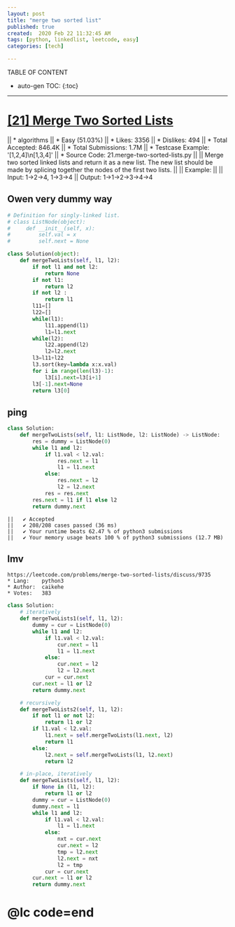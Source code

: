 ```yaml
---
layout: post
title: "merge two sorted list"
published: true
created:  2020 Feb 22 11:32:45 AM
tags: [python, linkedlist, leetcode, easy]
categories: [tech]

---
```


TABLE OF CONTENT

* auto-gen TOC:
{:toc}

- - -

# [[21] Merge Two Sorted Lists](https://leetcode.com/problems/merge-two-sorted-lists/description/)

|| * algorithms
|| * Easy (51.03%)
|| * Likes:    3356
|| * Dislikes: 494
|| * Total Accepted:    846.4K
|| * Total Submissions: 1.7M
|| * Testcase Example:  '[1,2,4]\n[1,3,4]'
|| * Source Code:       21.merge-two-sorted-lists.py
|| 
|| Merge two sorted linked lists and return it as a new list. The new list should be made by splicing together the nodes of the first two lists.
|| 
|| Example:
|| 
|| Input: 1->2->4, 1->3->4
|| Output: 1->1->2->3->4->4

## Owen very dummy way

```python
# Definition for singly-linked list.
# class ListNode(object):
#     def __init__(self, x):
#         self.val = x
#         self.next = None

class Solution(object):
    def mergeTwoLists(self, l1, l2):
        if not l1 and not l2:
            return None
        if not l1:
            return l2
        if not l2 :
            return l1
        l11=[]
        l22=[]
        while(l1):
            l11.append(l1)
            l1=l1.next
        while(l2):
            l22.append(l2)
            l2=l2.next
        l3=l11+l22
        l3.sort(key=lambda x:x.val)
        for i in range(len(l3)-1):
            l3[i].next=l3[i+1]
        l3[-1].next=None
        return l3[0]
```

## ping

```python
class Solution:
    def mergeTwoLists(self, l1: ListNode, l2: ListNode) -> ListNode:
        res = dummy = ListNode(0)
        while l1 and l2:
            if l1.val < l2.val:
                res.next = l1
                l1 = l1.next
            else:
                res.next = l2
                l2 = l2.next
            res = res.next
        res.next = l1 if l1 else l2
        return dummy.next
```

    ||   ✔ Accepted
    ||   ✔ 208/208 cases passed (36 ms)
    ||   ✔ Your runtime beats 62.47 % of python3 submissions
    ||   ✔ Your memory usage beats 100 % of python3 submissions (12.7 MB)


## lmv

    https://leetcode.com/problems/merge-two-sorted-lists/discuss/9735
    * Lang:    python3
    * Author:  caikehe
    * Votes:   383

```python
class Solution:
    # iteratively
    def mergeTwoLists1(self, l1, l2):
        dummy = cur = ListNode(0)
        while l1 and l2:
            if l1.val < l2.val:
                cur.next = l1
                l1 = l1.next
            else:
                cur.next = l2
                l2 = l2.next
            cur = cur.next
        cur.next = l1 or l2
        return dummy.next

    # recursively
    def mergeTwoLists2(self, l1, l2):
        if not l1 or not l2:
            return l1 or l2
        if l1.val < l2.val:
            l1.next = self.mergeTwoLists(l1.next, l2)
            return l1
        else:
            l2.next = self.mergeTwoLists(l1, l2.next)
            return l2

    # in-place, iteratively
    def mergeTwoLists(self, l1, l2):
        if None in (l1, l2):
            return l1 or l2
        dummy = cur = ListNode(0)
        dummy.next = l1
        while l1 and l2:
            if l1.val < l2.val:
                l1 = l1.next
            else:
                nxt = cur.next
                cur.next = l2
                tmp = l2.next
                l2.next = nxt
                l2 = tmp
            cur = cur.next
        cur.next = l1 or l2
        return dummy.next
```

# @lc code=end
